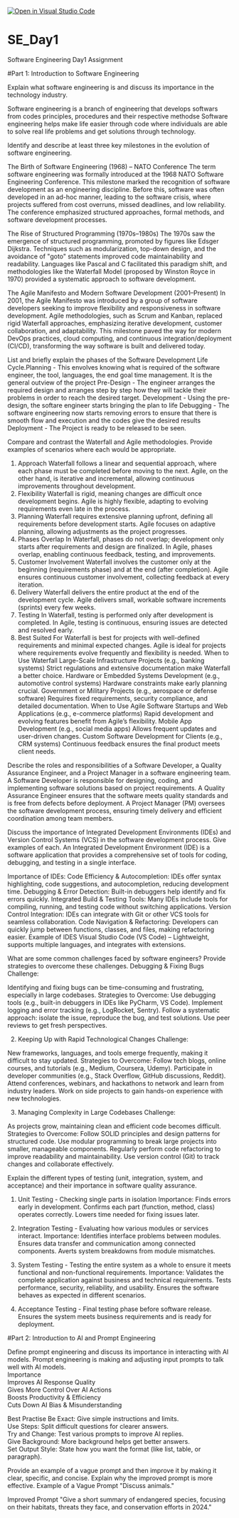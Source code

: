 [![Open in Visual Studio Code](https://classroom.github.com/assets/open-in-vscode-2e0aaae1b6195c2367325f4f02e2d04e9abb55f0b24a779b69b11b9e10269abc.svg)](https://classroom.github.com/online_ide?assignment_repo_id=18391194&assignment_repo_type=AssignmentRepo)
# SE_Day1
Software Engineering Day1 Assignment

#Part 1: Introduction to Software Engineering

Explain what software engineering is and discuss its importance in the technology industry.

Software engineering is a branch of engineering that develops softwars from codes principles, procedures and their respective methodse
Software engineering helps make life easier through code where individuals are able to solve real life problems and get solutions through technology.


Identify and describe at least three key milestones in the evolution of software engineering.

The Birth of Software Engineering (1968) – NATO Conference
The term software engineering was formally introduced at the 1968 NATO Software Engineering Conference. This milestone marked the recognition of software development as an engineering discipline. Before this, software was often developed in an ad-hoc manner, leading to the software crisis, where projects suffered from cost overruns, missed deadlines, and low reliability. The conference emphasized structured approaches, formal methods, and software development processes.

The Rise of Structured Programming (1970s–1980s)
The 1970s saw the emergence of structured programming, promoted by figures like Edsger Dijkstra. Techniques such as modularization, top-down design, and the avoidance of "goto" statements improved code maintainability and readability. Languages like Pascal and C facilitated this paradigm shift, and methodologies like the Waterfall Model (proposed by Winston Royce in 1970) provided a systematic approach to software development.

The Agile Manifesto and Modern Software Development (2001–Present)
In 2001, the Agile Manifesto was introduced by a group of software developers seeking to improve flexibility and responsiveness in software development. Agile methodologies, such as Scrum and Kanban, replaced rigid Waterfall approaches, emphasizing iterative development, customer collaboration, and adaptability. This milestone paved the way for modern DevOps practices, cloud computing, and continuous integration/deployment (CI/CD), transforming the way software is built and delivered today.

List and briefly explain the phases of the Software Development Life Cycle.Planning - This envolves knowing what is required of the software engineer, the tool, languages, the end goal time management. It is the general outview of the project
Pre-Design - The engineer arranges the required design and arranges step by step how they will tackle their problems in order to reach the desired target.
Development - Using the pre-design, the softare engineer starts bringing the plan to life
Debugging - The software engineering now starts removing errors to ensure that there is smooth flow and execution and the codes give the desired results
Deployment - The Project is ready to be released to be seen.

Compare and contrast the Waterfall and Agile methodologies. Provide examples of scenarios where each would be appropriate.

1. Approach
Waterfall follows a linear and sequential approach, where each phase must be completed before moving to the next.
Agile, on the other hand, is iterative and incremental, allowing continuous improvements throughout development.
2. Flexibility
Waterfall is rigid, meaning changes are difficult once development begins.
Agile is highly flexible, adapting to evolving requirements even late in the process.
3. Planning
Waterfall requires extensive planning upfront, defining all requirements before development starts.
Agile focuses on adaptive planning, allowing adjustments as the project progresses.
4. Phases Overlap
In Waterfall, phases do not overlap; development only starts after requirements and design are finalized.
In Agile, phases overlap, enabling continuous feedback, testing, and improvements.
5. Customer Involvement
Waterfall involves the customer only at the beginning (requirements phase) and at the end (after completion).
Agile ensures continuous customer involvement, collecting feedback at every iteration.
6. Delivery
Waterfall delivers the entire product at the end of the development cycle.
Agile delivers small, workable software increments (sprints) every few weeks.
7. Testing
In Waterfall, testing is performed only after development is completed.
In Agile, testing is continuous, ensuring issues are detected and resolved early.
8. Best Suited For
Waterfall is best for projects with well-defined requirements and minimal expected changes.
Agile is ideal for projects where requirements evolve frequently and flexibility is needed.
When to Use Waterfall
Large-Scale Infrastructure Projects (e.g., banking systems)
Strict regulations and extensive documentation make Waterfall a better choice.
Hardware or Embedded Systems Development (e.g., automotive control systems)
Hardware constraints make early planning crucial.
Government or Military Projects (e.g., aerospace or defense software)
Requires fixed requirements, security compliance, and detailed documentation.
When to Use Agile
Software Startups and Web Applications (e.g., e-commerce platforms)
Rapid development and evolving features benefit from Agile’s flexibility.
Mobile App Development (e.g., social media apps)
Allows frequent updates and user-driven changes.
Custom Software Development for Clients (e.g., CRM systems)
Continuous feedback ensures the final product meets client needs.



Describe the roles and responsibilities of a Software Developer, a Quality Assurance Engineer, and a Project Manager in a software engineering team.
A Software Developer is responsible for designing, coding, and implementing software solutions based on project requirements.
A Quality Assurance Engineer ensures that the software meets quality standards and is free from defects before deployment.
A Project Manager (PM) oversees the software development process, ensuring timely delivery and efficient coordination among team members.

Discuss the importance of Integrated Development Environments (IDEs) and Version Control Systems (VCS) in the software development process. Give examples of each.
An Integrated Development Environment (IDE) is a software application that provides a comprehensive set of tools for coding, debugging, and testing in a single interface.

Importance of IDEs:
Code Efficiency & Autocompletion: IDEs offer syntax highlighting, code suggestions, and autocompletion, reducing development time.
Debugging & Error Detection: Built-in debuggers help identify and fix errors quickly.
Integrated Build & Testing Tools: Many IDEs include tools for compiling, running, and testing code without switching applications.
Version Control Integration: IDEs can integrate with Git or other VCS tools for seamless collaboration.
Code Navigation & Refactoring: Developers can quickly jump between functions, classes, and files, making refactoring easier.
Example of IDES Visual Studio Code (VS Code) – Lightweight, supports multiple languages, and integrates with extensions.

What are some common challenges faced by software engineers? Provide strategies to overcome these challenges.
 Debugging & Fixing Bugs
Challenge:

Identifying and fixing bugs can be time-consuming and frustrating, especially in large codebases.
Strategies to Overcome:
Use debugging tools (e.g., built-in debuggers in IDEs like PyCharm, VS Code).
Implement logging and error tracking (e.g., LogRocket, Sentry).
Follow a systematic approach: isolate the issue, reproduce the bug, and test solutions.
Use peer reviews to get fresh perspectives.

2. Keeping Up with Rapid Technological Changes
Challenge:

New frameworks, languages, and tools emerge frequently, making it difficult to stay updated.
Strategies to Overcome:
Follow tech blogs, online courses, and tutorials (e.g., Medium, Coursera, Udemy).
Participate in developer communities (e.g., Stack Overflow, GitHub discussions, Reddit).
Attend conferences, webinars, and hackathons to network and learn from industry leaders.
Work on side projects to gain hands-on experience with new technologies.

3. Managing Complexity in Large Codebases
Challenge:

As projects grow, maintaining clean and efficient code becomes difficult.
Strategies to Overcome:
 Follow SOLID principles and design patterns for structured code.
 Use modular programming to break large projects into smaller, manageable components.
 Regularly perform code refactoring to improve readability and maintainability.
 Use version control (Git) to track changes and collaborate effectively.



Explain the different types of testing (unit, integration, system, and acceptance) and their importance in software quality assurance.
1. Unit Testing - Checking single parts in isolation
Importance:
Finds errors early in development.
Confirms each part (function, method, class) operates correctly.
Lowers time needed for fixing issues later.

2. Integration Testing - Evaluating how various modules or services interact.
Importance:
Identifies interface problems between modules.
Ensures data transfer and communication among connected components.
Averts system breakdowns from module mismatches.
 3. System Testing - Testing the entire system as a whole to ensure it meets functional and non-functional requirements.
 Importance:
 Validates the complete application against business and technical requirements.
 Tests performance, security, reliability, and usability.
 Ensures the software behaves as expected in different scenarios.

 4. Acceptance Testing - Final testing phase before software release.
Ensures the system meets business requirements and is ready for deployment.

#Part 2: Introduction to AI and Prompt Engineering


Define prompt engineering and discuss its importance in interacting with AI models.
Prompt engineering is making and adjusting input prompts to talk well with AI models.  
Importance  
 Improves AI Response Quality  
 Gives More Control Over AI Actions  
 Boosts Productivity & Efficiency  
 Cuts Down AI Bias & Misunderstanding

Best Practise
Be Exact: Give simple instructions and limits.  
Use Steps: Split difficult questions for clearer answers.  
Try and Change: Test various prompts to improve AI replies.  
Give Background: More background helps get better answers.  
Set Output Style: State how you want the format (like list, table, or paragraph).

Provide an example of a vague prompt and then improve it by making it clear, specific, and concise. Explain why the improved prompt is more effective.
Example of a Vague Prompt
"Discuss animals."

Improved Prompt
"Give a short summary of endangered species, focusing on their habitats, threats they face, and conservation efforts in 2024."
